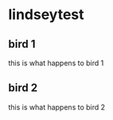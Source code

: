# lindseytest


## bird 1
this is what happens to bird 1





## bird 2
this is what happens to bird 2
